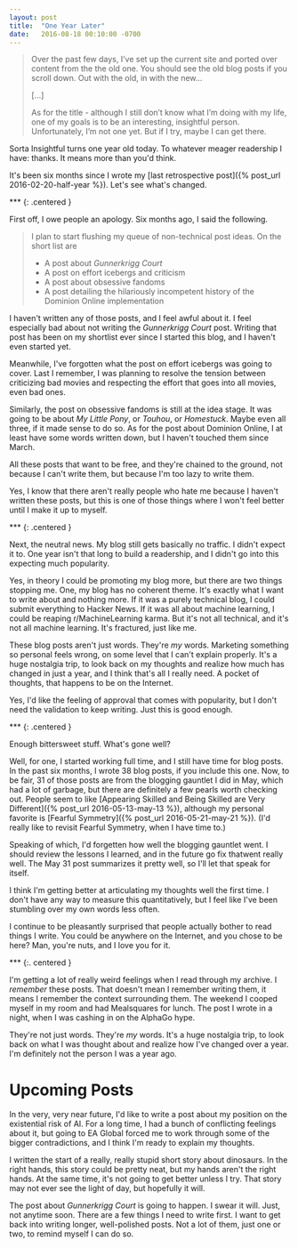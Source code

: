 ```yaml
---
layout: post
title:  "One Year Later"
date:   2016-08-18 00:10:00 -0700
---
```


> Over the past few days, I’ve set up the current site and ported over content
> from the the old one. You should see the old blog posts if you scroll down.
> Out with the old, in with the new...
>
> [...]
>
> As for the title - although I still don’t know what I’m doing with my life,
>  one of my goals is to be an interesting, insightful person. Unfortunately,
> I’m not one yet. But if I try, maybe I can get there.

Sorta Insightful turns one year old today. To whatever meager readership I have:
thanks. It means more than you'd think.

It's been six months since I wrote my [last retrospective post]({% post_url 2016-02-20-half-year %}).
Let's see what's changed.

\*\*\*
{: .centered }

First off, I owe people an apology. Six months ago, I said the following.

> I plan to start flushing my queue of non-technical post ideas. On the short list are
>
> * A post about *Gunnerkrigg Court*
> * A post on effort icebergs and criticism
> * A post about obsessive fandoms
> * A post detailing the hilariously incompetent history of the Dominion Online implementation

I haven't written any of those posts, and I feel awful about it.
I feel especially bad about not writing the *Gunnerkrigg Court* post. Writing
that post has been on my shortlist ever since I started this blog, and I haven't
even started yet.

Meanwhile, I've forgotten what the post on effort icebergs
was going to cover. Last I remember, I was planning to resolve the tension
between criticizing bad movies and respecting the effort that goes into all
movies, even bad ones.

Similarly, the post on obsessive fandoms is still at the idea stage. It was
going to be about *My Little Pony*, or *Touhou*, or *Homestuck*. Maybe
even all three, if it made sense to do so.
As for the post about Dominion Online, I at least have some
words written down, but I haven't touched them since March.

All these posts that want to be free, and they're chained to the ground, not
because I can't write them, but because I'm too lazy to write them.

Yes, I know that there aren't really people who hate me because I haven't
written these posts, but this is one of those things where I won't feel better
until I make it up to myself.

\*\*\*
{: .centered }

Next, the neutral news. My blog still gets basically no traffic. I didn't
expect it to. One year isn't that long to
build a readership, and I didn't go into this expecting much popularity.

Yes, in theory I could be promoting my blog more, but there are two things
stopping me. One, my blog has no coherent theme. It's exactly what I want to
write about and nothing more. If it was a purely technical blog, I could
submit everything to Hacker News. If it was all about machine learning, I could
be reaping r/MachineLearning karma. But it's not all technical, and it's not
all machine learning. It's fractured, just like me.

These blog posts aren't just words. They're *my* words. Marketing something
so personal feels wrong, on some level that I can't explain properly.
It's a huge nostalgia trip, to look back on my thoughts and realize how much
has changed in just a year, and I think that's all I really need. A pocket of
thoughts, that happens to be on the Internet.

Yes, I'd like the feeling of approval that comes with popularity, but I don't
need the validation to keep writing. Just this is good enough.

\*\*\*
{: .centered }

Enough bittersweet stuff. What's gone well?

Well, for one, I started working full time, and I still have time for blog
posts. In the past six months, I wrote 38 blog posts, if
you include this one. Now, to be fair, 31 of those posts are from the blogging
gauntlet I did in May, which had a lot of garbage, but there are definitely a
few pearls worth checking out. People seem to like [Appearing Skilled and Being
Skilled are Very Different]({% post_url 2016-05-13-may-13 %}), although my
personal favorite is [Fearful Symmetry]({% post_url 2016-05-21-may-21 %}). (I'd
really like to revisit Fearful Symmetry, when I have time to.)

Speaking of which, I'd forgetten how well the blogging gauntlet went. I should
review the lessons I learned, and in the future
go fix thatwent really well. The May 31 post
summarizes it pretty well, so I'll let that speak for itself.

I think I'm getting better at articulating my thoughts well the first time. I
don't have any way to measure this quantitatively, but I feel like I've been
stumbling over my own words less often.

I continue to be pleasantly surprised that people actually bother to read things
I write. You could be anywhere on the Internet, and you chose to be here? Man,
you're nuts, and I love you for it.

\*\*\*
{:. centered }

I'm getting a lot of really weird feelings when I read through my archive.
I *remember* these posts. That doesn't mean I remember writing them, it means I
remember the context surrounding them. The weekend I cooped myself in my room
and had Mealsquares for lunch. The post I wrote in a night, when I was cashing
in on the AlphaGo hype.

They're not just words. They're *my* words. It's a huge nostalgia trip, to look
back on what I was thought about and realize how I've changed over a year. I'm
definitely not the person I was a year ago.

Upcoming Posts
==============================================================================

In the very, very near future, I'd like to write a post about my position on
the existential risk of AI. For a long time, I had a bunch of conflicting
feelings about it, but going to EA Global forced me to work through some of the
bigger contradictions, and I think I'm ready to explain my thoughts.

I written the start of a really, really stupid short story about
dinosaurs. In the right hands, this story could be pretty neat, but my hands aren't
the right hands. At the same time, it's not going to get better unless I try.
That story may not ever see the light of day, but hopefully it will.

The post about *Gunnerkrigg Court* is going to happen. I swear it will. Just,
not anytime soon. There are a few things I need to write first. I want to get
back into writing longer, well-polished posts. Not a lot of them, just one or
two, to remind myself I can do so.


